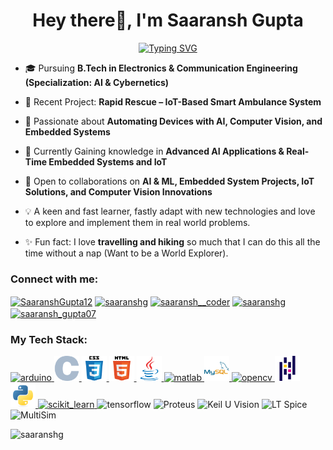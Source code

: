 <h1 align="center">Hey there👋, I'm Saaransh Gupta </h1>

<div align="center" width = "50">
  
[![Typing SVG](https://readme-typing-svg.herokuapp.com?font=Fira+Code&pause=1000&width=500&lines=A+passionate+AI+and+Robotics+Enthusiast;Open+Source+Enthusiast;Always+learning+new+things)](https://git.io/typing-svg)
  
</div>

- 🎓 Pursuing **B.Tech in Electronics & Communication Engineering (Specialization: AI & Cybernetics)**
  
- 🔭 Recent Project: **Rapid Rescue – IoT-Based Smart Ambulance System**
  
- 🤖 Passionate about **Automating Devices with AI, Computer Vision, and Embedded Systems**
  
- 🌱 Currently Gaining knowledge in **Advanced AI Applications & Real-Time Embedded Systems and IoT**
  
- 👯 Open to collaborations on **AI & ML, Embedded System Projects, IoT Solutions, and Computer Vision Innovations**
  
- 💡 A keen and fast learner, fastly adapt with new technologies and love to explore and implement them in real world problems.
  
- ✨ Fun fact: I love **travelling and hiking** so much that I can do this all the time without a nap (Want to be a World Explorer).

<h3 align="left">Connect with me:</h3>
<p align="left">
<a href="https://x.com/SaaranshGupta12" target="blank"><img align="center" src="https://raw.githubusercontent.com/rahuldkjain/github-profile-readme-generator/master/src/images/icons/Social/twitter.svg" alt="SaaranshGupta12" height="30" width="40" /></a>
<a href="https://linkedin.com/in/saaransh-g" target="blank"><img align="center" src="https://raw.githubusercontent.com/rahuldkjain/github-profile-readme-generator/master/src/images/icons/Social/linked-in-alt.svg" alt="saaranshg" height="30" width="40" /></a>
<a href="https://leetcode.com/u/saaransh__coder/" target="blank"><img align="center" src="https://raw.githubusercontent.com/rahuldkjain/github-profile-readme-generator/master/src/images/icons/Social/leet-code.svg" alt="saaransh__coder" height="30" width="40" /></a>
<a href="https://www.geeksforgeeks.org/user/saaranshg/" target="blank"><img align="center" src="https://raw.githubusercontent.com/rahuldkjain/github-profile-readme-generator/master/src/images/icons/Social/geeks-for-geeks.svg" alt="saaranshg" height="30" width="40" /></a>
<a href="https://instagram.com/saaransh_gupta07" target="blank"><img align="center" src="https://raw.githubusercontent.com/rahuldkjain/github-profile-readme-generator/master/src/images/icons/Social/instagram.svg" alt="saaransh_gupta07" height="30" width="40" /></a>
</p>

<h3 align="left">My Tech Stack:</h3>
<p align="left"> <a href="https://www.arduino.cc/" target="_blank" rel="noreferrer"> <img src="https://cdn.worldvectorlogo.com/logos/arduino-1.svg" alt="arduino" width="40" height="40"/> </a> <a href="https://www.cprogramming.com/" target="_blank" rel="noreferrer"> <img src="https://raw.githubusercontent.com/devicons/devicon/master/icons/c/c-original.svg" alt="c" width="40" height="40"/> </a> <a href="https://www.w3schools.com/css/" target="_blank" rel="noreferrer"> <img src="https://raw.githubusercontent.com/devicons/devicon/master/icons/css3/css3-original-wordmark.svg" alt="css3" width="40" height="40"/> </a> <a href="https://www.w3.org/html/" target="_blank" rel="noreferrer"> <img src="https://raw.githubusercontent.com/devicons/devicon/master/icons/html5/html5-original-wordmark.svg" alt="html5" width="40" height="40"/> </a> <a href="https://www.java.com" target="_blank" rel="noreferrer"> <img src="https://raw.githubusercontent.com/devicons/devicon/master/icons/java/java-original.svg" alt="java" width="40" height="40"/> </a> <a href="https://www.mathworks.com/" target="_blank" rel="noreferrer"> <img src="https://upload.wikimedia.org/wikipedia/commons/2/21/Matlab_Logo.png" alt="matlab" width="40" height="40"/> </a> <a href="https://www.mysql.com/" target="_blank" rel="noreferrer"> <img src="https://raw.githubusercontent.com/devicons/devicon/master/icons/mysql/mysql-original-wordmark.svg" alt="mysql" width="40" height="40"/> </a> <a href="https://opencv.org/" target="_blank" rel="noreferrer"> <img src="https://www.vectorlogo.zone/logos/opencv/opencv-icon.svg" alt="opencv" width="40" height="40"/> </a> <a href="https://pandas.pydata.org/" target="_blank" rel="noreferrer"> <img src="https://raw.githubusercontent.com/devicons/devicon/2ae2a900d2f041da66e950e4d48052658d850630/icons/pandas/pandas-original.svg" alt="pandas" width="40" height="40"/> </a> <a href="https://www.python.org" target="_blank" rel="noreferrer"> <img src="https://raw.githubusercontent.com/devicons/devicon/master/icons/python/python-original.svg" alt="python" width="40" height="40"/> </a> <a href="https://scikit-learn.org/" target="_blank" rel="noreferrer"> <img src="https://upload.wikimedia.org/wikipedia/commons/0/05/Scikit_learn_logo_small.svg" alt="scikit_learn" width="40" height="40"/> </a> <a href="https://www.tensorflow.org" target="_blank" rel="noreferrer"> </a> <img src="https://www.vectorlogo.zone/logos/tensorflow/tensorflow-icon.svg" alt="tensorflow" width="40" height="40"/>  <img src="https://pbs.twimg.com/media/FOC1MVxX0AMKgSx.png" alt="Proteus" width="40" height="40"/> <img src="https://download.logo.wine/logo/Keil_(company)/Keil_(company)-Logo.wine.png" alt="Keil U Vision" width="40" height="40"/>
<img src="https://djtnrpkvps28m.cloudfront.net/uploads/2020/11/LTSpice-logo.jpg" alt="LT Spice" width="40" height="40"/>
<img src="https://images.g2crowd.com/uploads/product/image/social_landscape/social_landscape_ab1576bbe6d84ab0b4b9bc31bc064f41/ni-multisim.png" alt="MultiSim" width="45" height="40"/></p>


<p><img align="left" src="https://github-readme-stats.vercel.app/api/top-langs?username=saaranshg&show_icons=true&locale=en&layout=compact" alt="saaranshg" /></p>


